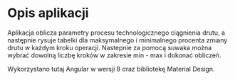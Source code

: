 # Opis aplikacji

Aplikacja oblicza parametry procesu technologicznego ciągnienia drutu, a następnie rysuje tabelki dla maksymalnego i minimalnego procenta zmiany drutu w każdym kroku operacji. Nastepnie za pomocą suwaka można wybrać dowolną liczbę kroków w zakresie min - max i dokonać obliczeń. 

Wykorzystano tutaj Angular w wersji 8 oraz bibliotekę Material Design. 
